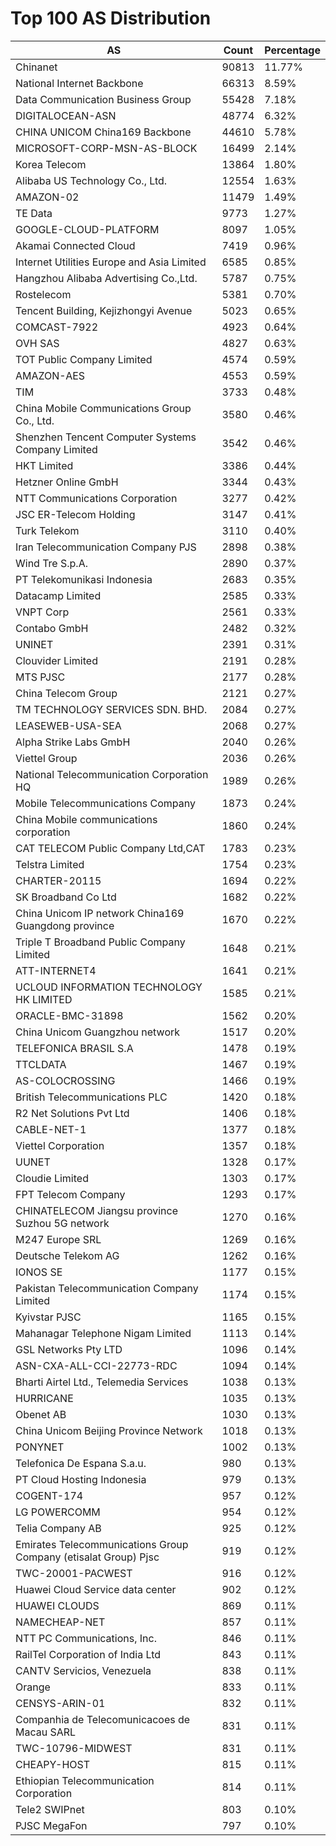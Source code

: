 # Top 100 AS Distribution
| AS | Count | Percentage |
|----|----|----|
| Chinanet | 90813 | 11.77% |
| National Internet Backbone | 66313 | 8.59% |
| Data Communication Business Group | 55428 | 7.18% |
| DIGITALOCEAN-ASN | 48774 | 6.32% |
| CHINA UNICOM China169 Backbone | 44610 | 5.78% |
| MICROSOFT-CORP-MSN-AS-BLOCK | 16499 | 2.14% |
| Korea Telecom | 13864 | 1.80% |
| Alibaba US Technology Co., Ltd. | 12554 | 1.63% |
| AMAZON-02 | 11479 | 1.49% |
| TE Data | 9773 | 1.27% |
| GOOGLE-CLOUD-PLATFORM | 8097 | 1.05% |
| Akamai Connected Cloud | 7419 | 0.96% |
| Internet Utilities Europe and Asia Limited | 6585 | 0.85% |
| Hangzhou Alibaba Advertising Co.,Ltd. | 5787 | 0.75% |
| Rostelecom | 5381 | 0.70% |
| Tencent Building, Kejizhongyi Avenue | 5023 | 0.65% |
| COMCAST-7922 | 4923 | 0.64% |
| OVH SAS | 4827 | 0.63% |
| TOT Public Company Limited | 4574 | 0.59% |
| AMAZON-AES | 4553 | 0.59% |
| TIM | 3733 | 0.48% |
| China Mobile Communications Group Co., Ltd. | 3580 | 0.46% |
| Shenzhen Tencent Computer Systems Company Limited | 3542 | 0.46% |
| HKT Limited | 3386 | 0.44% |
| Hetzner Online GmbH | 3344 | 0.43% |
| NTT Communications Corporation | 3277 | 0.42% |
| JSC ER-Telecom Holding | 3147 | 0.41% |
| Turk Telekom | 3110 | 0.40% |
| Iran Telecommunication Company PJS | 2898 | 0.38% |
| Wind Tre S.p.A. | 2890 | 0.37% |
| PT Telekomunikasi Indonesia | 2683 | 0.35% |
| Datacamp Limited | 2585 | 0.33% |
| VNPT Corp | 2561 | 0.33% |
| Contabo GmbH | 2482 | 0.32% |
| UNINET | 2391 | 0.31% |
| Clouvider Limited | 2191 | 0.28% |
| MTS PJSC | 2177 | 0.28% |
| China Telecom Group | 2121 | 0.27% |
| TM TECHNOLOGY SERVICES SDN. BHD. | 2084 | 0.27% |
| LEASEWEB-USA-SEA | 2068 | 0.27% |
| Alpha Strike Labs GmbH | 2040 | 0.26% |
| Viettel Group | 2036 | 0.26% |
| National Telecommunication Corporation HQ | 1989 | 0.26% |
| Mobile Telecommunications Company | 1873 | 0.24% |
| China Mobile communications corporation | 1860 | 0.24% |
| CAT TELECOM Public Company Ltd,CAT | 1783 | 0.23% |
| Telstra Limited | 1754 | 0.23% |
| CHARTER-20115 | 1694 | 0.22% |
| SK Broadband Co Ltd | 1682 | 0.22% |
| China Unicom IP network China169 Guangdong province | 1670 | 0.22% |
| Triple T Broadband Public Company Limited | 1648 | 0.21% |
| ATT-INTERNET4 | 1641 | 0.21% |
| UCLOUD INFORMATION TECHNOLOGY HK LIMITED | 1585 | 0.21% |
| ORACLE-BMC-31898 | 1562 | 0.20% |
| China Unicom Guangzhou network | 1517 | 0.20% |
| TELEFONICA BRASIL S.A | 1478 | 0.19% |
| TTCLDATA | 1467 | 0.19% |
| AS-COLOCROSSING | 1466 | 0.19% |
| British Telecommunications PLC | 1420 | 0.18% |
| R2 Net Solutions Pvt Ltd | 1406 | 0.18% |
| CABLE-NET-1 | 1377 | 0.18% |
| Viettel Corporation | 1357 | 0.18% |
| UUNET | 1328 | 0.17% |
| Cloudie Limited | 1303 | 0.17% |
| FPT Telecom Company | 1293 | 0.17% |
| CHINATELECOM Jiangsu province Suzhou 5G network | 1270 | 0.16% |
| M247 Europe SRL | 1269 | 0.16% |
| Deutsche Telekom AG | 1262 | 0.16% |
| IONOS SE | 1177 | 0.15% |
| Pakistan Telecommunication Company Limited | 1174 | 0.15% |
| Kyivstar PJSC | 1165 | 0.15% |
| Mahanagar Telephone Nigam Limited | 1113 | 0.14% |
| GSL Networks Pty LTD | 1096 | 0.14% |
| ASN-CXA-ALL-CCI-22773-RDC | 1094 | 0.14% |
| Bharti Airtel Ltd., Telemedia Services | 1038 | 0.13% |
| HURRICANE | 1035 | 0.13% |
| Obenet AB | 1030 | 0.13% |
| China Unicom Beijing Province Network | 1018 | 0.13% |
| PONYNET | 1002 | 0.13% |
| Telefonica De Espana S.a.u. | 980 | 0.13% |
| PT Cloud Hosting Indonesia | 979 | 0.13% |
| COGENT-174 | 957 | 0.12% |
| LG POWERCOMM | 954 | 0.12% |
| Telia Company AB | 925 | 0.12% |
| Emirates Telecommunications Group Company (etisalat Group) Pjsc | 919 | 0.12% |
| TWC-20001-PACWEST | 916 | 0.12% |
| Huawei Cloud Service data center | 902 | 0.12% |
| HUAWEI CLOUDS | 869 | 0.11% |
| NAMECHEAP-NET | 857 | 0.11% |
| NTT PC Communications, Inc. | 846 | 0.11% |
| RailTel Corporation of India Ltd | 843 | 0.11% |
| CANTV Servicios, Venezuela | 838 | 0.11% |
| Orange | 833 | 0.11% |
| CENSYS-ARIN-01 | 832 | 0.11% |
| Companhia de Telecomunicacoes de Macau SARL | 831 | 0.11% |
| TWC-10796-MIDWEST | 831 | 0.11% |
| CHEAPY-HOST | 815 | 0.11% |
| Ethiopian Telecommunication Corporation | 814 | 0.11% |
| Tele2 SWIPnet | 803 | 0.10% |
| PJSC MegaFon | 797 | 0.10% |

